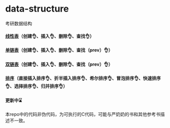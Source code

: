 # data-structure
考研数据结构

#### [线性表](https://github.com/Voyager-One/data-structure/tree/master/Sqlist)（创建👌、插入👌、删除👌、查找👌）
#### [单链表](https://github.com/Voyager-One/data-structure/tree/master/List)（创建👌、插入👌、删除👌、查找（prev）👌）
#### [双链表](https://github.com/Voyager-One/data-structure/tree/master/Dlist)（创建👌、插入👌、删除👌、查找（prev）👌）

#### [排序](https://github.com/Voyager-One/data-structure/tree/master/Sort)（直接插入排序👌、折半插入排序👌、希尔排序👌、冒泡排序👌、快速排序👌、选择排序👌、归并排序👌）
#### 更新中⌛️

本repo中的代码非伪代码，为可执行的C代码，可能与严奶奶的书和其他参考书描述不一致。
